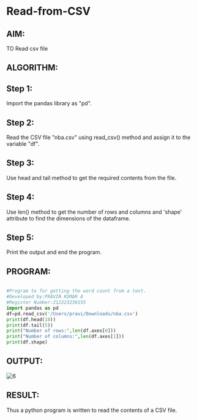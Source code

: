# Read-from-CSV

## AIM:
 TO Read csv file
 
## ALGORITHM:
## Step 1:
Import the pandas library as "pd".

## Step 2:
Read the CSV file "nba.csv" using read_csv() method and assign it to the variable "df".

## Step 3:
Use head and tail method to get the required contents from the file.

## Step 4:
Use len() method to get the number of rows and columns and 'shape' attribute to find the dimensions of the dataframe.

## Step 5:
Print the output and end the program.

## PROGRAM:
```python

#Program to for getting the word count from a text.
#Developed by:PRAVIN KUMAR A
#Register Number:212223230155
import pandas as pd
df=pd.read_csv('/Users/pravi/Downloads/nba.csv')
print(df.head(10))
print(df.tail(5))
print("Number of rows:",len(df.axes[0]))
print("Number of columns:",len(df.axes[1]))
print(df.shape)
```
## OUTPUT:

![6](https://github.com/RAVENPRAVIN/Read-from-CSV/assets/146820534/7f6e368c-8adf-468d-9cee-f470dbe3398e)

## RESULT:
Thus a python program is written to read the contents of a CSV file.
